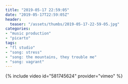 ```yaml
---
title: "2019-05-17 22:59:05"
date: "2019-05-17T22:59:05Z"
header:
  teaser: "/assets/thumbs/2019-05-17-22-59-05.jpg"
categories:
- "music production"
- "picarto"
tags:
- "fl studio"
- "song: stress"
- "song: the mountains, they trouble me"
- "song: vagrant"
---
```

{% include video id="581745624" provider="vimeo" %}
